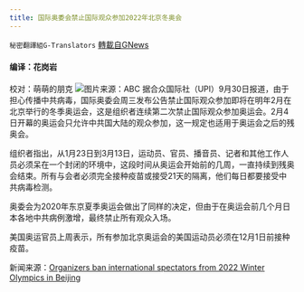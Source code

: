 ```yaml
---
title: 国际奥委会禁止国际观众参加2022年北京冬奥会
---
```

`秘密翻譯組G-Translators` [轉載自GNews](https://gnews.org/zh-hans/1565812/)

#### 编译：花岗岩
校对：萌萌的朋克
![](https://assets.gnews.org/wp-content/uploads/2021/09/1-147.jpg)图片来源：ABC
据合众国际社（UPI）9月30日报道，由于担心传播中共病毒，国际奥委会周三发布公告禁止国际观众参加即将在明年2月在北京举行的冬季奥运会，这是组织者连续第二次禁止国际观众参加奥运会。2月4日开幕的奥运会只允许中共国大陆的观众参加，这一规定也适用于奥运会之后的残奥会。

组织者指出，从1月23日到3月13日，运动员、官员、播音员、记者和其他工作人员必须呆在一个封闭的环境中，这段时间从奥运会开始前的几周，一直持续到残奥会结束。所有与会者必须完全接种疫苗或接受21天的隔离，他们每日都要接受中共病毒检测。

奥委会为2020年东京夏季奥运会做出了同样的决定，但由于在奥运会前几个月日本各地中共病例激增，最终禁止所有观众入场。

美国奥运官员上周表示，所有参加北京奥运会的美国运动员必须在12月1日前接种疫苗。

新闻来源：[Organizers ban international spectators from 2022 Winter Olympics in Beijing](https://www.upi.com/Top_News/World-News/2021/09/30/beijing-winter-olympics-spectators/2511632997466/)
